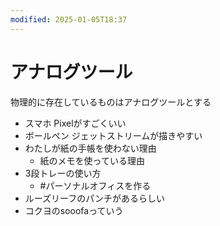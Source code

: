 ```yaml
---
modified: 2025-01-05T18:37
---
```

# アナログツール

物理的に存在しているものはアナログツールとする

- スマホ Pixelがすごくいい
- ボールペン ジェットストリームが描きやすい
- わたしが紙の手帳を使わない理由
    - 紙のメモを使っている理由
- 3段トレーの使い方
    - \#パーソナルオフィスを作る
- ルーズリーフのパンチがあるらしい
- コクヨのsooofaっていう